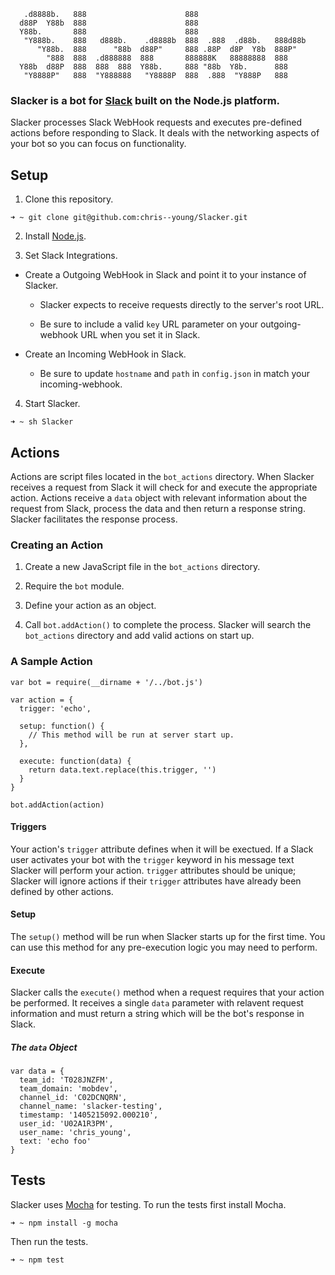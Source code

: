 ````
   .d8888b.   888                      888
  d88P  Y88b  888                      888
  Y88b.       888                      888
   "Y888b.    888   d888b.    .d8888b  888  .888  .d88b.   888d88b 
      "Y88b.  888      "88b  d88P"     888 .88P  d8P  Y8b  888P"
        "888  888  .d888888  888       888888K   88888888  888 
  Y88b  d88P  888  888  888  Y88b.     888 "88b  Y8b.      888
   "Y8888P"   888  "Y888888   "Y8888P  888  .888  "Y888P   888
````

### Slacker is a bot for [Slack](https://slack.com) built on the Node.js platform.

  Slacker processes Slack WebHook requests and executes pre-defined actions before responding to Slack. It deals with the networking aspects of your bot so you can focus on functionality.

## Setup

  1. Clone this repository.

````
➜ ~ git clone git@github.com:chris--young/Slacker.git
````

  2. Install [Node.js](http://node.js).

  3. Set Slack Integrations.

  * Create a Outgoing WebHook in Slack and point it to your instance of Slacker.

    * Slacker expects to receive requests directly to the server's root URL.

    * Be sure to include a valid `key` URL parameter on your outgoing-webhook URL when you set it in Slack.

  * Create an Incoming WebHook in Slack. 

    * Be sure to update `hostname` and `path` in `config.json` in match your incoming-webhook.

  4. Start Slacker.

````
➜ ~ sh Slacker 
````

## Actions

  Actions are script files located in the `bot_actions` directory. When Slacker receives a request from Slack it will check for and execute the appropriate action. Actions receive a `data` object with relevant information about the request from Slack, process the data and then return a response string. Slacker facilitates the response process.

### Creating an Action

  1. Create a new JavaScript file in the `bot_actions` directory.

  2. Require the `bot` module.

  3. Define your action as an object.

  4. Call `bot.addAction()` to complete the process. Slacker will search the `bot_actions` directory and add valid actions on start up.

### A Sample Action

  ````
  var bot = require(__dirname + '/../bot.js')

  var action = {
    trigger: 'echo',

    setup: function() {
      // This method will be run at server start up.
    },

    execute: function(data) {
      return data.text.replace(this.trigger, '')
    }
  }

  bot.addAction(action)
  ````

#### Triggers

  Your action's `trigger` attribute defines when it will be exectued. If a Slack user activates your bot with the `trigger` keyword in his message text Slacker will perform your action. `trigger` attributes should be unique; Slacker will ignore actions if their `trigger` attributes have already been defined by other actions.

#### Setup

  The `setup()` method will be run when Slacker starts up for the first time. You can use this method for any pre-execution logic you may need to perform.

#### Execute

  Slacker calls the `execute()` method when a request requires that your action be performed. It receives a single `data` parameter with relavent request information and must return a string which will be the bot's response in Slack.

##### The `data` Object

  ````
  var data = {
    team_id: 'T028JNZFM',
    team_domain: 'mobdev',
    channel_id: 'C02DCNQRN',
    channel_name: 'slacker-testing',
    timestamp: '1405215092.000210',
    user_id: 'U02A1R3PM',
    user_name: 'chris_young',
    text: 'echo foo'
  }
  ````

## Tests

  Slacker uses [Mocha](https://www.npmjs.org/package/mocha) for testing. To run the tests first install Mocha.

  ````
  ➜ ~ npm install -g mocha
  ````

  Then run the tests.

  ````
  ➜ ~ npm test
  ````

